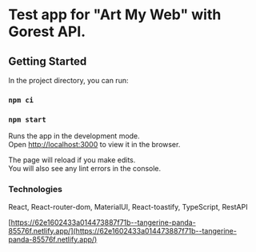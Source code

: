 # Test app for "Art My Web" with Gorest API.

## Getting Started

In the project directory, you can run:

### `npm ci`

### `npm start`

Runs the app in the development mode.\
Open [http://localhost:3000](http://localhost:3000) to view it in the browser.

The page will reload if you make edits.\
You will also see any lint errors in the console.

### Technologies

React, React-router-dom, MaterialUI, React-toastify, TypeScript, RestAPI

[https://62e1602433a014473887f71b--tangerine-panda-85576f.netlify.app/](https://62e1602433a014473887f71b--tangerine-panda-85576f.netlify.app/)
